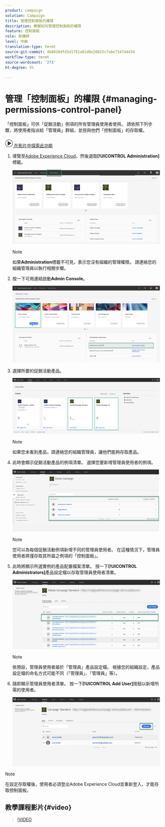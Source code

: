 ```yaml
---
product: campaign
solution: Campaign
title: 管理控制面板的權限
description: 瞭解如何管理控制面板的權限
feature: 控制面板
role: 架構師
level: 中級
translation-type: tm+mt
source-git-commit: 4b8020dfd5d1f81a81d0e20025cfabe734744d34
workflow-type: tm+mt
source-wordcount: '273'
ht-degree: 5%

---
```



# 管理「控制面板」的權限 {#managing-permissions-control-panel}

「控制面板」可供「促銷活動」例項的所有管理員使用者使用。 請依照下列步驟，將使用者指派給「管理員」群組，並授與他們「控制面板」的存取權。

![](assets/do-not-localize/how-to-video.png)[ 在影片中探索此功能](#video)

1. 導覽至[Adobe Experience Cloud](https://experiencecloud.adobe.com/)，然後選取&#x200B;**[!UICONTROL Administration]**&#x200B;標籤。

   ![](assets/do-not-localize/control_panel_add_user1.png)

   >[!NOTE]
   >
   >如果<b>Administration</b>標籤不可見，表示您沒有組織的管理權限。 請連絡您的組織管理員以執行相關步驟。

1. 按一下可用連結啟動&#x200B;**Admin Console**。

   ![](assets/do-not-localize/control_panel_admin1.png)

1. 選擇所要的促銷活動產品。

   ![](assets/do-not-localize/control_panel_add_user3.png)

   >[!NOTE]
   >
   >如果您未看到產品，請連絡您的組織管理員，讓他們能夠存取產品。

1. 此時會顯示促銷活動產品的例項清單。 選擇您要新增管理員使用者的例項。

   ![](assets/do-not-localize/control_panel_add_user4.png)

   >[!NOTE]
   >
   >您可以為每個促銷活動例項新增不同的管理員使用者。 在這種情況下，管理員使用者將僅存取其所屬之例項的「控制面板」。

1. 此時將顯示所選實例的產品配置檔案清單。 按一下&#x200B;**[!UICONTROL Administrators]**&#x200B;產品設定檔以存取管理員使用者清單。

   ![](assets/do-not-localize/control_panel_add_user_5.png)

   >[!NOTE]
   >
   >依預設，管理員使用者屬於「管理員」產品設定檔。 根據您的組織設定，產品設定檔的命名方式可能不同（「管理員」、「管理員」等）。

1. 隨即顯示管理員使用者清單。 按一下&#x200B;**[!UICONTROL Add User]**&#x200B;按鈕以新增所需的使用者。

   ![](assets/do-not-localize/control_panel_add_user_6.png)

>[!NOTE]
>
>在設定存取權後，使用者必須登出Adobe Experience Cloud並重新登入，才能存取控制面板。

## 教學課程影片{#video}

>[!VIDEO](https://video.tv.adobe.com/v/27147?quality=12)
